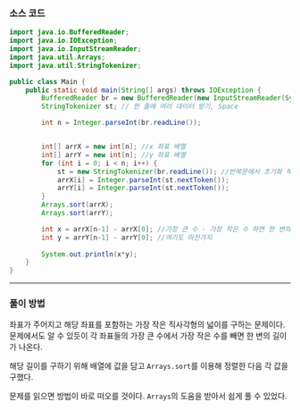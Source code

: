 ### 소스 코드
```java
import java.io.BufferedReader;
import java.io.IOException;
import java.io.InputStreamReader;
import java.util.Arrays;
import java.util.StringTokenizer;

public class Main {
    public static void main(String[] args) throws IOException {
        BufferedReader br = new BufferedReader(new InputStreamReader(System.in)); // 한 줄 씩 입력받기(Enter)
        StringTokenizer st; // 한 줄에 여러 데이터 받기, Space

        int n = Integer.parseInt(br.readLine());


        int[] arrX = new int[n]; //x 좌표 배열
        int[] arrY = new int[n]; //y 좌표 배열
        for (int i = 0; i < n; i++) {
            st = new StringTokenizer(br.readLine()); //반복문에서 초기화 해서 사용한다.
            arrX[i] = Integer.parseInt(st.nextToken());
            arrY[i] = Integer.parseInt(st.nextToken());
        }
        Arrays.sort(arrX);
        Arrays.sort(arrY);

        int x = arrX[n-1] - arrX[0]; //가장 큰 수 - 가장 작은 수 하면 한 변의 길이가 된다.
        int y = arrY[n-1] - arrY[0]; //여기도 마찬가지
        
        System.out.println(x*y);
    }
}
```

---

### 풀이 방법

좌표가 주어지고 해당 좌표를 포함하는 가장 작은 직사각형의 넓이를 구하는 문제이다. 문제에서도 알 수 있듯이 각 좌표들의 가장 큰 수에서 가장 작은 수를 빼면 한 변의 길이가 나온다.

해당 길이를 구하기 위해 배열에 값을 담고 `Arrays.sort`를 이용해 정렬한 다음 각 값을 구했다.

문제를 읽으면 방법이 바로 떠오를 것이다. `Arrays`의 도움을 받아서 쉽게 풀 수 있었다.
